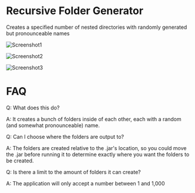 # Recursive Folder Generator
Creates a specified number of nested directories with randomly generated but pronounceable names

![Screenshot1](https://user-images.githubusercontent.com/19581694/55039210-2ea74800-5088-11e9-8754-5cb1d82f7e53.PNG)

![Screenshot2](https://user-images.githubusercontent.com/19581694/55039211-2ea74800-5088-11e9-8162-afabf1c45bc1.PNG)

![Screenshot3](https://user-images.githubusercontent.com/19581694/55039830-ad04e980-508a-11e9-865c-ef835b096678.PNG)

# FAQ
Q: What does this do?

A: It creates a bunch of folders inside of each other, each with a random (and somewhat pronounceable) name.


Q: Can I choose where the folders are output to?

A: The folders are created relative to the .jar's location, so you could move the .jar before running it to determine exactly where you want the folders to be created.


Q: Is there a limit to the amount of folders it can create?

A: The application will only accept a number between 1 and 1,000